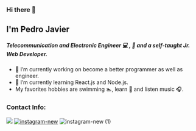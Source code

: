 ### Hi there 👋

## I'm Pedro Javier 

##### Telecommunication and Electronic Engineer :computer: , :iphone: and a self-taught Jr. Web Developer.

- 🔭 I’m currently working on become a better programmer as well as engineer.
- 🌱 I’m currently learning React.js and Node.js.
-  My favorites hobbies are swimming :swimmer:, learn :book: and listen music :headphones:.

### Contact Info:
[<img src="https://img.icons8.com/fluent/48/4a90e2/linkedin.png"/>](https://www.linkedin.com/in/pedro-javier-mu%C3%B1oz-garc%C3%ADa-386060246/)
[![instagram-new](https://user-images.githubusercontent.com/100593496/192531409-6a1fb5f5-ede8-4685-b312-f4780c1e40f6.jpg)]()
![instagram-new (1)](https://user-images.githubusercontent.com/100593496/192532530-04d5efef-ed1a-44f3-b553-e26d9b75a013.jpg)




